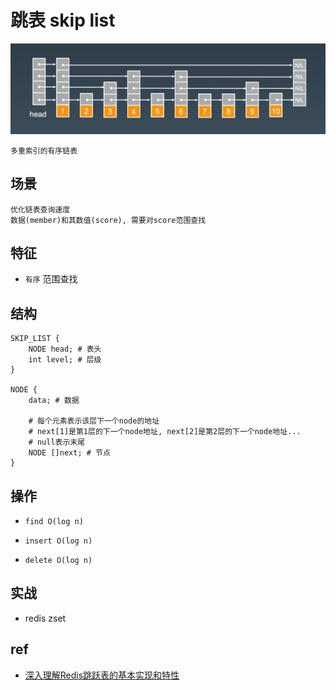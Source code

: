 # 跳表 skip list

![img](res/ds-skiplist.png)

    多重索引的有序链表

## 场景

    优化链表查询速度
    数据(member)和其数值(score), 需要对score范围查找

## 特征

- `有序` 范围查找

## 结构

    SKIP_LIST {
        NODE head; # 表头
        int level; # 层级
    }

    NODE {
        data; # 数据

        # 每个元素表示该层下一个node的地址
        # next[1]是第1层的下一个node地址, next[2]是第2层的下一个node地址...
        # null表示末尾
        NODE []next; # 节点
    }

## 操作

- `find O(log n)`

- `insert O(log n)`

- `delete O(log n)`

## 实战

- redis zset

## ref

- [深入理解Redis跳跃表的基本实现和特性](https://juejin.cn/post/6893072817206591496)
